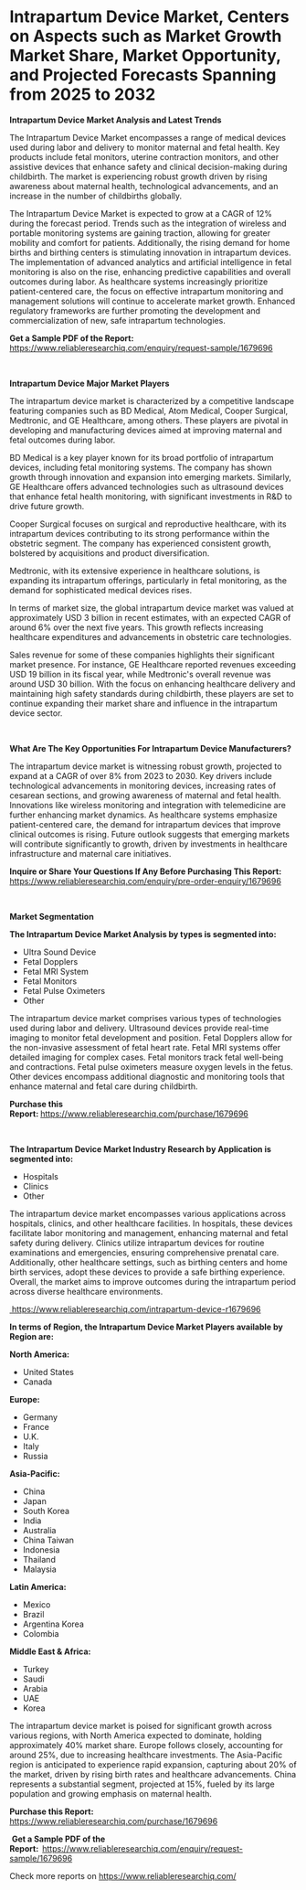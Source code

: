 <p><h1>Intrapartum Device Market, Centers on Aspects such as Market Growth Market Share, Market Opportunity, and Projected Forecasts Spanning from 2025 to 2032</h1></p><p><strong>Intrapartum Device Market Analysis and Latest Trends</strong></p>
<p><p>The Intrapartum Device Market encompasses a range of medical devices used during labor and delivery to monitor maternal and fetal health. Key products include fetal monitors, uterine contraction monitors, and other assistive devices that enhance safety and clinical decision-making during childbirth. The market is experiencing robust growth driven by rising awareness about maternal health, technological advancements, and an increase in the number of childbirths globally.</p><p>The Intrapartum Device Market is expected to grow at a CAGR of 12% during the forecast period. Trends such as the integration of wireless and portable monitoring systems are gaining traction, allowing for greater mobility and comfort for patients. Additionally, the rising demand for home births and birthing centers is stimulating innovation in intrapartum devices. The implementation of advanced analytics and artificial intelligence in fetal monitoring is also on the rise, enhancing predictive capabilities and overall outcomes during labor. As healthcare systems increasingly prioritize patient-centered care, the focus on effective intrapartum monitoring and management solutions will continue to accelerate market growth. Enhanced regulatory frameworks are further promoting the development and commercialization of new, safe intrapartum technologies.</p></p>
<p><strong>Get a Sample PDF of the Report:&nbsp;</strong> <a href="https://www.reliableresearchiq.com/enquiry/request-sample/1679696?utm_campaign=3321&utm_medium=2&utm_source=Github&utm_content=ia&utm_term=25032025&utm_id=intrapartum-device">https://www.reliableresearchiq.com/enquiry/request-sample/1679696</a></p>
<p>&nbsp;</p>
<p><strong>Intrapartum Device Major Market Players</strong></p>
<p><p>The intrapartum device market is characterized by a competitive landscape featuring companies such as BD Medical, Atom Medical, Cooper Surgical, Medtronic, and GE Healthcare, among others. These players are pivotal in developing and manufacturing devices aimed at improving maternal and fetal outcomes during labor. </p><p>BD Medical is a key player known for its broad portfolio of intrapartum devices, including fetal monitoring systems. The company has shown growth through innovation and expansion into emerging markets. Similarly, GE Healthcare offers advanced technologies such as ultrasound devices that enhance fetal health monitoring, with significant investments in R&D to drive future growth.</p><p>Cooper Surgical focuses on surgical and reproductive healthcare, with its intrapartum devices contributing to its strong performance within the obstetric segment. The company has experienced consistent growth, bolstered by acquisitions and product diversification. </p><p>Medtronic, with its extensive experience in healthcare solutions, is expanding its intrapartum offerings, particularly in fetal monitoring, as the demand for sophisticated medical devices rises. </p><p>In terms of market size, the global intrapartum device market was valued at approximately USD 3 billion in recent estimates, with an expected CAGR of around 6% over the next five years. This growth reflects increasing healthcare expenditures and advancements in obstetric care technologies.</p><p>Sales revenue for some of these companies highlights their significant market presence. For instance, GE Healthcare reported revenues exceeding USD 19 billion in its fiscal year, while Medtronic's overall revenue was around USD 30 billion. With the focus on enhancing healthcare delivery and maintaining high safety standards during childbirth, these players are set to continue expanding their market share and influence in the intrapartum device sector.</p></p>
<p>&nbsp;</p>
<p><strong>What Are The Key Opportunities For Intrapartum Device Manufacturers?</strong></p>
<p><p>The intrapartum device market is witnessing robust growth, projected to expand at a CAGR of over 8% from 2023 to 2030. Key drivers include technological advancements in monitoring devices, increasing rates of cesarean sections, and growing awareness of maternal and fetal health. Innovations like wireless monitoring and integration with telemedicine are further enhancing market dynamics. As healthcare systems emphasize patient-centered care, the demand for intrapartum devices that improve clinical outcomes is rising. Future outlook suggests that emerging markets will contribute significantly to growth, driven by investments in healthcare infrastructure and maternal care initiatives.</p></p>
<p><strong>Inquire or Share Your Questions If Any Before Purchasing This Report:</strong> <a href="https://www.reliableresearchiq.com/enquiry/pre-order-enquiry/1679696?utm_campaign=3321&utm_medium=2&utm_source=Github&utm_content=ia&utm_term=25032025&utm_id=intrapartum-device">https://www.reliableresearchiq.com/enquiry/pre-order-enquiry/1679696</a></p>
<p>&nbsp;</p>
<p><strong>Market Segmentation</strong></p>
<p><strong>The Intrapartum Device Market Analysis by types is segmented into:</strong></p>
<p><ul><li>Ultra Sound Device</li><li>Fetal Dopplers</li><li>Fetal MRI System</li><li>Fetal Monitors</li><li>Fetal Pulse Oximeters</li><li>Other</li></ul></p>
<p><p>The intrapartum device market comprises various types of technologies used during labor and delivery. Ultrasound devices provide real-time imaging to monitor fetal development and position. Fetal Dopplers allow for the non-invasive assessment of fetal heart rate. Fetal MRI systems offer detailed imaging for complex cases. Fetal monitors track fetal well-being and contractions. Fetal pulse oximeters measure oxygen levels in the fetus. Other devices encompass additional diagnostic and monitoring tools that enhance maternal and fetal care during childbirth.</p></p>
<p><strong>Purchase this Report:&nbsp;</strong><a href="https://www.reliableresearchiq.com/purchase/1679696?utm_campaign=3321&utm_medium=2&utm_source=Github&utm_content=ia&utm_term=25032025&utm_id=intrapartum-device">https://www.reliableresearchiq.com/purchase/1679696</a></p>
<p>&nbsp;</p>
<p><strong>The Intrapartum Device Market Industry Research by Application is segmented into:</strong></p>
<p><ul><li>Hospitals</li><li>Clinics</li><li>Other</li></ul></p>
<p><p>The intrapartum device market encompasses various applications across hospitals, clinics, and other healthcare facilities. In hospitals, these devices facilitate labor monitoring and management, enhancing maternal and fetal safety during delivery. Clinics utilize intrapartum devices for routine examinations and emergencies, ensuring comprehensive prenatal care. Additionally, other healthcare settings, such as birthing centers and home birth services, adopt these devices to provide a safe birthing experience. Overall, the market aims to improve outcomes during the intrapartum period across diverse healthcare environments.</p></p>
<p><a href="https://www.reliableresearchiq.com/intrapartum-device-r1679696?utm_campaign=3321&utm_medium=2&utm_source=Github&utm_content=ia&utm_term=25032025&utm_id=intrapartum-device">&nbsp;https://www.reliableresearchiq.com/intrapartum-device-r1679696</a></p>
<p><strong>In terms of Region, the Intrapartum Device Market Players available by Region are:</strong></p>
<p>
    <p> <strong> North America: </strong>
        <ul>
            <li>United States</li>
            <li>Canada</li>
        </ul>
        </p> 
    <p> <strong> Europe: </strong>
        <ul>
            <li>Germany</li>
            <li>France</li>
            <li>U.K.</li>
            <li>Italy</li>
            <li>Russia</li>
        </ul>
        </p> 
    <p> <strong> Asia-Pacific: </strong>
        <ul>
            <li>China</li>
            <li>Japan</li>
            <li>South Korea</li>
            <li>India</li>
            <li>Australia</li>
            <li>China Taiwan</li>
            <li>Indonesia</li>
            <li>Thailand</li>
            <li>Malaysia</li>
        </ul>
        </p> 
    <p> <strong> Latin America: </strong>
        <ul>
            <li>Mexico</li>
            <li>Brazil</li>
            <li>Argentina Korea</li>
            <li>Colombia</li>
        </ul>
        </p> 
    <p> <strong> Middle East & Africa: </strong>
        <ul>
            <li>Turkey</li>
            <li>Saudi</li>
            <li>Arabia</li>
            <li>UAE</li>
            <li>Korea</li>
        </ul>
    </p>
    </p>
<p><p>The intrapartum device market is poised for significant growth across various regions, with North America expected to dominate, holding approximately 40% market share. Europe follows closely, accounting for around 25%, due to increasing healthcare investments. The Asia-Pacific region is anticipated to experience rapid expansion, capturing about 20% of the market, driven by rising birth rates and healthcare advancements. China represents a substantial segment, projected at 15%, fueled by its large population and growing emphasis on maternal health.</p></p>
<p><strong>Purchase this Report: </strong><a href="https://www.reliableresearchiq.com/purchase/1679696?utm_campaign=3321&utm_medium=2&utm_source=Github&utm_content=ia&utm_term=25032025&utm_id=intrapartum-device">https://www.reliableresearchiq.com/purchase/1679696</a></p>
<p>&nbsp;<strong>Get a Sample PDF of the Report:&nbsp;&nbsp;</strong><a href="https://www.reliableresearchiq.com/enquiry/request-sample/1679696?utm_campaign=3321&utm_medium=2&utm_source=Github&utm_content=ia&utm_term=25032025&utm_id=intrapartum-device">https://www.reliableresearchiq.com/enquiry/request-sample/1679696</a></p>
<p><strong></strong></p>
<p>Check more reports on <a href="https://www.reliableresearchiq.com/?utm_campaign=3321&utm_medium=2&utm_source=Github&utm_content=ia&utm_term=25032025&utm_id=intrapartum-device">https://www.reliableresearchiq.com/</a></p>